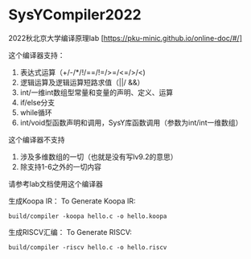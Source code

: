 # SysYCompiler2022

2022秋北京大学编译原理lab [https://pku-minic.github.io/online-doc/#/]

这个编译器支持：
1. 表达式运算（+/-/\*/!/==/!=/>=/<=/>/<)
2. 逻辑运算及逻辑运算短路求值（||/ &&）
3. int/一维int数组型常量和变量的声明、定义、运算
4. if/else分支
5. while循环
6. int/void型函数声明和调用，SysY库函数调用（参数为int/int一维数组）

这个编译器不支持
1. 涉及多维数组的一切（也就是没有写lv9.2的意思）
2. 除支持1-6之外的一切内容

请参考lab文档使用这个编译器 


生成Koopa IR： 
To Generate Koopa IR:
```
build/compiler -koopa hello.c -o hello.koopa
```
 
生成RISCV汇编： 
To Generate RISCV:
```
build/compiler -riscv hello.c -o hello.riscv
```
